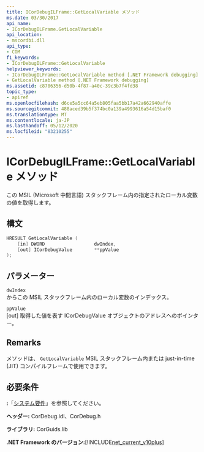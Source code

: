 ```yaml
---
title: ICorDebugILFrame::GetLocalVariable メソッド
ms.date: 03/30/2017
api_name:
- ICorDebugILFrame.GetLocalVariable
api_location:
- mscordbi.dll
api_type:
- COM
f1_keywords:
- ICorDebugILFrame::GetLocalVariable
helpviewer_keywords:
- ICorDebugILFrame::GetLocalVariable method [.NET Framework debugging]
- GetLocalVariable method [.NET Framework debugging]
ms.assetid: c8706356-d50b-4f87-a40c-39c3b7f4fd38
topic_type:
- apiref
ms.openlocfilehash: d6ce5a5cc64a5eb805faa5bb17a42a662940affe
ms.sourcegitcommit: 488aced39b5f374bc0a139a4993616a54d15baf0
ms.translationtype: MT
ms.contentlocale: ja-JP
ms.lasthandoff: 05/12/2020
ms.locfileid: "83210255"
---
```

# <a name="icordebugilframegetlocalvariable-method"></a>ICorDebugILFrame::GetLocalVariable メソッド
この MSIL (Microsoft 中間言語) スタックフレーム内の指定されたローカル変数の値を取得します。  
  
## <a name="syntax"></a>構文  
  
```cpp  
HRESULT GetLocalVariable (  
    [in] DWORD                  dwIndex,  
    [out] ICorDebugValue        **ppValue  
);  
```  
  
## <a name="parameters"></a>パラメーター  
 `dwIndex`  
 からこの MSIL スタックフレーム内のローカル変数のインデックス。  
  
 `ppValue`  
 [out] 取得した値を表す ICorDebugValue オブジェクトのアドレスへのポインター。  
  
## <a name="remarks"></a>Remarks  
 メソッドは、 `GetLocalVariable` MSIL スタックフレーム内または just-in-time (JIT) コンパイルフレームで使用できます。  
  
## <a name="requirements"></a>必要条件  
 **:**「[システム要件](../../get-started/system-requirements.md)」を参照してください。  
  
 **ヘッダー:** CorDebug.idl、CorDebug.h  
  
 **ライブラリ:** CorGuids.lib  
  
 **.NET Framework のバージョン:**[!INCLUDE[net_current_v10plus](../../../../includes/net-current-v10plus-md.md)]
